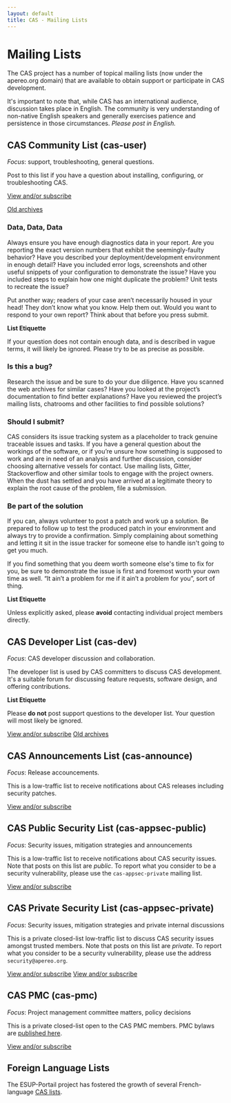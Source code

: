 ```yaml
---
layout: default
title: CAS - Mailing Lists
---
```


# Mailing Lists

The CAS project has a number of topical mailing lists (now under the apereo.org domain) that are available to obtain support or participate in CAS
development.

It's important to note that, while CAS has an international audience, discussion takes place in English.
The community is very understanding of non-native English speakers and generally exercises patience and persistence
in those circumstances. _Please post in English._


## CAS Community List (cas-user)
_Focus_: support, troubleshooting, general questions.

Post to this list if you have a question about installing, configuring, or troubleshooting CAS.

[View and/or subscribe](https://groups.google.com/a/apereo.org/forum/#!forum/cas-user)

[Old archives](https://groups.google.com/forum/#!forum/jasig-cas-user)

### Data, Data, Data

Always ensure you have enough diagnostics data in your report. Are you reporting the exact version numbers that exhibit the seemingly-faulty behavior? Have you described your deployment/development environment in enough detail? Have you included error logs, screenshots and other useful snippets of your configuration to demonstrate the issue? Have you included steps to explain how one might duplicate the problem? Unit tests to recreate the issue?

Put another way; readers of your case aren’t necessarily housed in your head! They don’t know what you know. Help them out. Would you want to respond to your own report? Think about that before you press submit.

<div class="alert alert-info"><strong>List Etiquette</strong><p>If your question does not contain enough data, and is described in vague terms, it will likely be ignored. Please try to be as precise as possible.</p></div>


### Is this a bug?

Research the issue and be sure to do your due diligence. Have you scanned the web archives for similar cases? Have you looked at the project’s documentation to find better explanations? Have you reviewed the project’s mailing lists, chatrooms and other facilities to find possible solutions?

### Should I submit?

CAS considers its issue tracking system as a placeholder to track genuine traceable issues and tasks. If you have a general question about the workings of the software, or if you’re unsure how something is supposed to work and are in need of an analysis and further discussion, consider choosing alternative vessels for contact. Use mailing lists, Gitter, Stackoverflow and other similar tools to engage with the project owners. When the dust has settled and you have arrived at a legitimate theory to explain the root cause of the problem, file a submission.

### Be part of the solution

If you can, always volunteer to post a patch and work up a solution. Be prepared to follow up to test the produced patch in your environment and always try to provide a confirmation. Simply complaining about something and letting it sit in the issue tracker for someone else to handle isn't going to get you much.

If you find something that you deem worth someone else's time to fix for you, be sure to demonstrate the issue is first and foremost worth your own time as well. “It ain’t a problem for me if it ain’t a problem for you”, sort of thing.

<div class="alert alert-info"><strong>List Etiquette</strong><p>Unless explicitly asked, please <b>avoid</b> contacting individual project members directly.</p></div>


## CAS Developer List (cas-dev)

_Focus_: CAS developer discussion and collaboration.

The developer list is used by CAS committers to discuss CAS development. It's a suitable forum for discussing feature
requests, software design, and offering contributions. 


<div class="alert alert-info"><strong>List Etiquette</strong><p>Please <b>do not</b> post support questions to the developer list. Your question will most likely be ignored.</p></div>

[View and/or subscribe](https://groups.google.com/a/apereo.org/forum/#!forum/cas-dev)
[Old archives](https://groups.google.com/forum/#!forum/jasig-cas-dev)

## CAS Announcements List (cas-announce)

_Focus_: Release accouncements.

This is a low-traffic list to receive notifications about CAS releases including security patches.

[View and/or subscribe](https://groups.google.com/a/apereo.org/forum/#!forum/cas-announce)

## CAS Public Security List (cas-appsec-public)
_Focus_: Security issues, mitigation strategies and announcements

This is a low-traffic list to receive notifications about CAS security issues. Note that posts on this list are *public*. To report what you consider to be a security vulnerability, please use the `cas-appsec-private` mailing list. 

[View and/or subscribe](https://groups.google.com/a/apereo.org/forum/#!forum/cas-appsec-public)

## CAS Private Security List (cas-appsec-private)

_Focus_: Security issues, mitigation strategies and private internal discussions

This is a private closed-list low-traffic list to  discuss CAS security issues amongst trusted members. Note that posts on this list are *private*. To report what you consider to be a security vulnerability, please use the address `security@apereo.org`. 

[View and/or subscribe](https://groups.google.com/a/apereo.org/forum/#!forum/security)
[View and/or subscribe](https://groups.google.com/a/apereo.org/forum/#!forum/cas-appsec-private)

## CAS PMC (cas-pmc)

_Focus_: Project management committee matters, policy decisions

This is a private closed-list open to the CAS PMC members. PMC bylaws are [published here](https://wiki.jasig.org/display/CAS/CAS+Project+Management+Committee).

[View and/or subscribe](https://groups.google.com/a/apereo.org/forum/#!forum/cas-pmc)


## Foreign Language Lists

The ESUP-Portail project has fostered the growth of several French-language
[CAS lists](http://listes.esup-portail.org/wws/lists/cas).

